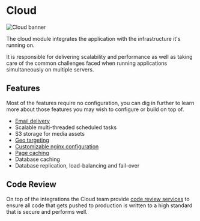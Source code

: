 # Cloud

![Cloud banner](./assets/banner-cloud.png)

The cloud module integrates the application with the infrastructure it's running on.

It is responsible for delivering scalability and performance as well as taking care of the common challenges faced when running
applications simultaneously on multiple servers.

## Features

Most of the features require no configuration, you can dig in further to learn more about those features you may wish to configure
or build on top of.

- [Email delivery](email-delivery.md)
- Scalable multi-threaded scheduled tasks
- S3 storage for media assets
- [Geo targeting](geo-targeting.md)
- [Customizable nginx configuration](nginx-configuration.md)
- [Page caching](page-caching.md)
- Database caching
- Database replication, load-balancing and fail-over

## Code Review

On top of the integrations the Cloud team provide [code review services](docs://guides/code-review/) to ensure all code that gets
pushed to production is written to a high standard that is secure and performs well.
